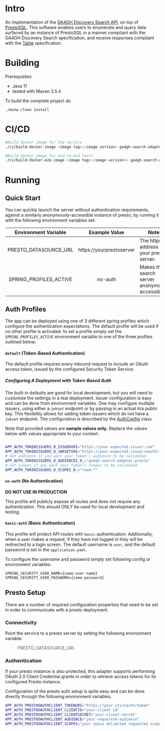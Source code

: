 # Intro

An implementation of the [GA4GH Discovery Search API](https://github.com/ga4gh-discovery/ga4gh-discovery-search), on top of
[PrestoSQL](https://prestosql.io). This software enables users to enumerate and query data surfaced by an instance of PrestoSQL
in a manner compliant with the GA4GH Discovery Search specification, and receive responses compliant with the 
[Table](https://github.com/ga4gh-discovery/ga4gh-discovery-search/blob/develop/TABLE.md) specification.  

# Building

Prerequisites

- Java 11
- tested with Maven 3.5.4


To build the complete project do
```
./mvnw clean install
```

# CI/CD

```bash
#Build docker image for the service
./ci/build-docker-image <image tag>:<image version> ga4gh-search-adapter-presto <image version>

#Build docker image for end-to-end tests
./ci/build-docker-e2e-image <image tag>:<image version>> ga4gh-search-adapter-presto-e2e-image <image version>>

```

# Running

## Quick Start
You can quickly launch the server without authentication requirements, against a similarly anonymously-accessible 
instance of presto, by running it with the following environment variables set: 

|  Environment Variable  |           Example Value  | Notes                                        |
|:----------------------:|:------------------------:|----------------------------------------------|
|  PRESTO_DATASOURCE_URL | https://yourprestoserver | The https address of your presto server.     |
| SPRING_PROFILES_ACTIVE |          no-auth         | Makes the search server anonymously accessible. |

## Auth Profiles

The app can be deployed using one of 3 different spring profiles which configure the authentication expectations. The default profile
will be used if no other profile is activated. to set a profile simply set the `SPRING_PROFILES_ACTIVE` environment variable 
to one of the three profiles outlined below:


#### `default` (Token-Based Authentication)

The default profile requires every inbound request to include an OAuth access token, issued by the configured Security Token Service.  

##### Configuring A Deployment with Token-Based Auth

The built-in defaults are good for local development, but you will need to customize the settings in a real deployment. 
Issuer configuration is easy and can be done from environment variables. One may configure multiple
issuers, using either a `jwkset` endpoint or by passing in an actual `RSA` public key. This flexibility allows for adding
token issuers which do not have a `jwkset` endpoint. The configuration is described by the [AuthConfig](src/main/java/org/ga4gh/discovery/search/security/AuthConfig.java)
class. 

Note that provided values are **sample values only.** Replace the values below with values appropriate to your context. 


```bash

APP_AUTH_TOKENISSUERS_0_ISSUERURI="https://your.expected.issuer.com"
APP_AUTH_TOKENISSUERS_0_JWKSETURI="https://your.expected.issuer/oauth/jwks"
# Set audience if you want your token's audience to be validated.
APP_AUTH_TOKENISSUERS_0_AUDIENCES_0_="ga4gh-search-adapter-presto"
# Set scopes if you want your token's scopes to be validated.
APP_AUTH_TOKENISSUERS_0_SCOPES_0_="read:*"
```

#### `no-auth` (No Authentication)
**DO NOT USE IN PRODUCTION**

This profile will publicly expose all routes and does not require any authentication. This should ONLY be used
for local development and testing.

#### `basic-auth` (Basic Authentication)

This profile will protect API routes with `basic` authentication. Additionally, when a user makes a request, if they have
not logged in they will be redirected to a login screen. The default username is `user`, and the default password is set in
the `application.yaml`.

To configure the username and password simply set following config or environment variables:

```
SPRING_SECURITY_USER_NAME={some-user-name}
SPRING_SECURITY_USER_PASSWORD={some-password}
```

## Presto Setup

There are a number of required configuration properties that need to be set in order to communicate with a presto deployment. 
### Connectivity
Point the service to a presto server by setting the following environment variable:
>PRESTO_DATASOURCE_URL
### Authentication
If your presto instance is also protected, this adapter supports performing OAuth 2.0 Client Credential grants in order 
to retrieve access tokens for its configured Presto instance.

Configuration of the presto auth setup is quite easy and can be done directly through the following environment variables.

```bash
APP_AUTH_PRESTOOAUTHCLIENT_TOKENURI="https://your.sts/oauth/token"
APP_AUTH_PRESTOOAUTHCLIENT_CLIENTID="your-client-id"
APP_AUTH_PRESTOOAUTHCLIENT_CLIENTSECRET="your-client-secret"
APP_AUTH_PRESTOOAUTHCLIENT_AUDIENCE="your-requested-audience"
APP_AUTH_PRESTOOAUTHCLIENT_SCOPES="your space delimited requested scopes"
```
